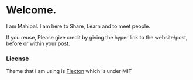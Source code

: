 # Welcome.

I am Mahipal. I am here to Share, Learn and to meet people.

If you reuse, Please give credit by giving the hyper link to the website/post, before or within your post.


### License
Theme that i am using is [Flexton] which is under MIT

[Flexton]: https://github.com/artemsheludko/flexton/blob/master/LICENSE.txt
